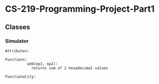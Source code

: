 # CS-219-Programming-Project-Part1

## Classes
### Simulator
    Attributes:

    Functions:
              add(op1, op2):
                returns sum of 2 hexadecimal values

    Functionality:
    
